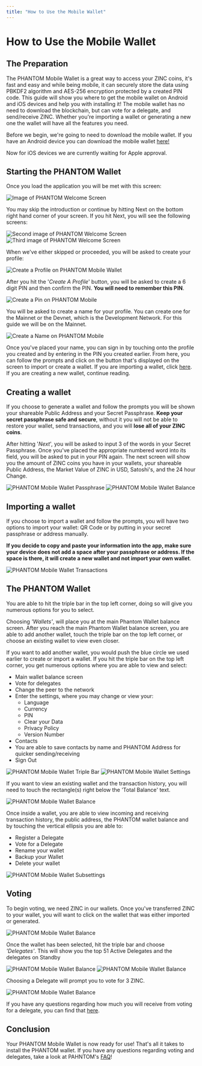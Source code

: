 ```yaml
---
title: "How to Use the Mobile Wallet"
---
```


# How to Use the Mobile Wallet

## The Preparation

The PHANTOM Mobile Wallet is a great way to access your ZINC coins, it's fast and easy and while being mobile, it can securely store the data using PBKDF2 algorithm and AES-256 encryption protected by a created PIN code. This guide will show you where to get the mobile wallet on Android and iOS devices and help you with installing it! The mobile wallet has no need to download the blockchain, but can vote for a delegate, and send/receive ZINC. Whether you're importing a wallet or generating a new one the wallet will have all the features you need.

Before we begin, we're going to need to download the mobile wallet. If you have an Android device you can download the mobile wallet [here!](https://play.google.com/store/apps/details?id=io.ark.wallet.mobile&hl=en_US)

Now for iOS devices we are currently waiting for Apple approval.


## Starting the PHANTOM Wallet

Once you load the application you will be met with this screen:

![Image of PHANTOM Welcome Screen](./assets/how-to-use-the-mobile-wallet/arkWallet.png)

You may skip the introduction or continue by hitting Next on the bottom right hand corner of your screen. If you hit Next, you will see the following screens:

![Second image of PHANTOM Welcome Screen](./assets/how-to-use-the-mobile-wallet/arkWallet2.png)       ![Third image of PHANTOM Welcome Screen](./assets/how-to-use-the-mobile-wallet/arkWallet3.png)

When we've either skipped or proceeded, you will be asked to create your profile:

![Create a Profile on PHANTOM Mobile Wallet](./assets/how-to-use-the-mobile-wallet/arkWallet4.png)

After you hit the '*Create A Profile*' button, you will be asked to create a 6 digit PIN and then confirm the PIN.
**You will need to remember this PIN**.

![Create a Pin on PHANTOM Mobile](./assets/how-to-use-the-mobile-wallet/arkWallet5.png)

You will be asked to create a name for your profile. You can create one for the Mainnet or the Devnet, which is the Development Network. For this guide we will be on the Mainnet.

![Create a Name on PHANTOM Mobile](./assets/how-to-use-the-mobile-wallet/arkWallet6.png)

Once you've placed your name, you can sign in by touching onto the profile you created and by entering in the PIN you created earlier. From here, you can follow the prompts and click on the button that's displayed on the screen to import or create a wallet. If you are importing a wallet, click [here](#importWallet). If you are creating a new wallet, continue reading.

## Creating a wallet

If you choose to generate a wallet and follow the prompts you will be shown your shareable Public Address and your Secret Passphrase. **Keep your secret passphrase safe and secure**, without it you will not be able to restore your wallet, send transactions, and you will **lose all of your ZINC coins**.

After hitting '*Next*', you will be asked to input 3 of the words in your Secret Passphrase. Once you've placed the appropriate numbered word into its field, you will be asked to put in your PIN again. The next screen will show you the amount of ZINC coins you have in your wallets, your shareable Public Address, the Market Value of ZINC in USD, Satoshi's, and the 24 hour Change.

![PHANTOM Mobile Wallet Passphrase](./assets/how-to-use-the-mobile-wallet/arkWallet8.png)             ![PHANTOM Mobile Wallet Balance](./assets/how-to-use-the-mobile-wallet/arkWallet9.png)

## Importing a wallet

If you choose to import a wallet and follow the prompts, you will have two options to import your wallet: QR Code or by putting in your secret passphrase or address manually.

**If you decide to copy and paste your information into the app, make sure your device does not add a space after your passphrase or address. If the space is there, it will create a new wallet and not import your own wallet**.

![PHANTOM Mobile Wallet Transactions](./assets/how-to-use-the-mobile-wallet/arkWallet10.png)

## The PHANTOM Wallet

You are able to hit the triple bar in the top left corner, doing so will give you numerous options for you to select. 

Choosing *'Wallets'*, will place you at the main Phantom Wallet balance screen. After you reach the main Phantom Wallet balance screen, you are able to add another wallet, touch the triple bar on the top left corner, or choose an existing wallet to view even closer.

If you want to add another wallet, you would push the blue circle we used earlier to create or import a wallet.
If you hit the triple bar on the top left corner, you get numerous options where you are able to view and select:
- Main wallet balance screen
- Vote for delegates
- Change the peer to the network
- Enter the settings, where you may change or view your:
  - Language
  - Currency
  - PIN
  - Clear your Data
  - Privacy Policy
  - Version Number
 - Contacts
  - You are able to save contacts by name and PHANTOM Address for quicker sending/receiving
 - Sign Out

![PHANTOM Mobile Wallet Triple Bar](./assets/how-to-use-the-mobile-wallet/arkWallet13.png)            ![PHANTOM Mobile Wallet Settings](./assets/how-to-use-the-mobile-wallet/arkWallet12.png)

If you want to view an existing wallet and the transaction history, you will need to touch the rectangle(s) right below the 'Total Balance' text.

![PHANTOM Mobile Wallet Balance](./assets/how-to-use-the-mobile-wallet/arkWallet14.png)

Once inside a wallet, you are able to view incoming and receiving transaction history, the public address, the PHANTOM wallet balance and by touching the vertical ellipsis you are able to:
- Register a Delegate
- Vote for a Delegate
- Rename your wallet
- Backup your Wallet
- Delete your wallet

![PHANTOM Mobile Wallet Subsettings](./assets/how-to-use-the-mobile-wallet/arkWallet15.png)

## Voting

To begin voting, we need ZINC in our wallets. Once you've transferred ZINC to your wallet, you will want to click on the wallet that was either imported or generated.

![PHANTOM Mobile Wallet Balance](./assets/how-to-use-the-mobile-wallet/arkWallet14.png)

Once the wallet has been selected, hit the triple bar and choose *'Delegates'*. This will show you the top 51 Active Delegates and the delegates on Standby

![PHANTOM Mobile Wallet Balance](./assets/how-to-use-the-mobile-wallet/arkWallet16.png)               ![PHANTOM Mobile Wallet Balance](./assets/how-to-use-the-mobile-wallet/arkWallet17.png)

Choosing a Delegate will prompt you to vote for 3 ZINC.

![PHANTOM Mobile Wallet Balance](./assets/how-to-use-the-mobile-wallet/arkWallet18.png)

If you have any questions regarding how much you will receive from voting for a delegate, you can find that [here](http://calculator.reconnico.com/).

## Conclusion

Your PHANTOM Mobile Wallet is now ready for use! That's all it takes to install the PHANTOM wallet. If you have any questions regarding voting and delegates, take a look at PAHNTOM's [FAQ](https://blog.ark.io/ark-frequently-asked-questions-faq-bcb90a0537cc)!
